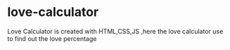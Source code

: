 # love-calculator
Love Calculator is created with HTML,CSS,JS ,here the love calculator use to find out the love percentage
